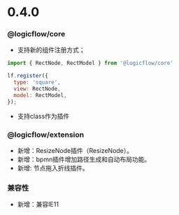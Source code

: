 # 0.4.0

### @logicflow/core

- 支持新的组件注册方式；
```js
import { RectNode, RectModel } from '@logicflow/core'

lf.register({
  type: 'square',
  view: RectNode,
  model: RectModel,
});
```

- 支持class作为插件

### @logicflow/extension

- 新增：ResizeNode插件（ResizeNode）。
- 新增：bpmn插件增加路径生成和自动布局功能。 
- 新增: 节点拖入折线插件。
### 兼容性

- 新增：兼容IE11